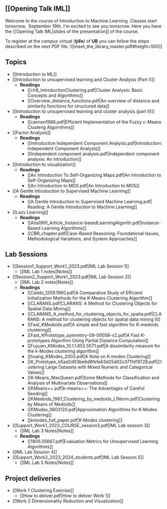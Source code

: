 ## [[Opening Talk IML]]
Welcome to the course of Introduction to Machine Learning. Classes start tomorrow,  September 19th. I'm excited to see you tomorrow. Here you have the [[Opening Talk IML|slides of the presentation]] of the course.

To register at the *campus virtual (**tj4n**)* of **UB** you can follow the steps described on the next PDF file. ![[meet_the_library_master.pdf#height=500]] 

## Topics
- [[Introduction to ML]]
- [[Introduction to unsupervised learning and Cluster Analysis (Part I)]]
	- **Readings**
		- [[ch8_IntroductionClustering.pdf|Cluster Analysis: Basic Concepts and Algorithms]]
		- [[Overview_distance_functions.pdf|An overview of distance and similarity functions for structured data]]
- [[Introduction to unsupervised learning and cluster analysis (part II)]]
	- **Readings**
		- [[cannon1986.pdf|Efficient Implementation of the Fuzzy c-Means Clusteng Algornthms]]
- [[Factor Analysis]]
	- **Readings**
		- [[Introduction Independent Component Analysis.pdf|Introduction: Independent Component Analysis]]
		- [[Independent component analysis.pdf|Independent component analysis: An introduction]]
- [[Introduction to visualization]]
	- **Readings**
		- [[An Introduction To Self-Organizing Maps.pdf|An Introduction to Self-Organizing Maps]]
		- [[An Introduction to MDS.pdf|An Introduction to MDS]]
- [[A Gentle Introduction to Supervised Machine Learning]]
	- **Readings**
		- [[A Gentle Introduction to Supervised Machine Learning.pdf| Reading: A Gentle Introduction to Machine Learning]]
- [[Lazy Learning]]
	- **Readings**
		- [[Aha1991_Article_Instance-basedLearningAlgorith.pdf|Instance-Based Learning Algorithms]]
		- [[CBR_chapter.pdf|Case-Based Reasoning: Foundational Issues, Methodological Variations, and System Approaches]]
## Lab Sessions
* [[Session1_Support_Work1_2023.pdf|IML Lab Session 1]]
	* [[IML Lab 1 notes|Notes]]
* [[Session2_Support_Work1_2023.pdf|IML Lab Session 2]]
	* [[IML Lab 2 notes|Notes]]
	* **Readings**
		* [[Celebi_1209.1960.pdf|A Comparative Study of Efficient Initialization Methods for the K-Means Clustering Algorithm]]
		* [[CLARANS.pdf|CLARANS: A Method for Clustering Objects for Spatial Data Mining]]
		* [[CLARANS_A_method_for_clustering_objects_for_spatia.pdf|CLARANS: A method for clustering objects for spatial data mining II]]
		* [[Fast_KMedoids.pdf|A simple and fast algorithm for K-medoids clustering]]
		* [[Fast_KPrototype_symmetry-09-00058-v2.pdf|A Fast K-prototypes Algorithm Using Partial Distance Computation]]
		* [[Fuyuan_KModes_10.1.1.652.5571.pdf|A dissimilarity measure for the k-Modes clustering algorithm]]
		* [[huang_KModes_2003.pdf|A Note on  K-modes Clustering]]
		* [[K_Prototype_b5ad2d03be6d8fefa63d25d02c0711d19728.pdf|Clustering Large Datasets with Mixed Numeric and Categorical Values]]
		* [[K-Means_MacQueen.pdf|Some Methods for Classification and Analysis of Multivariate Observations]]
		* [[KMeans++.pdf|k-means++: The Advantages of Careful Seeding]]
		* [[KMedoids_1987_Clustering_by_medoids_L1Norm.pdf|Clustering by Means of Medoids]]
		* [[KModes_0603120.pdf|Approximation Algorithms for K-Modes Clustering]]
		* [[kmodes_full_paper.pdf|K-Modes clustering]]
* [[Support_Work1_2023_COURSE_session3.pdf|IML Lab session 3]]
	* [[IML Lab 3 Notes|Notes]]
	* **Readings**
		* [[1905.05667.pdf|Evaluation Metrics for Unsupervised Learning Algorithms]]
* [[IML Lab Session 4]]
* [[Support_Work2_2023_2024_students.pdf|IML Lab Session 5]]
	* [[IML Lab 5 Notes|Notes]]
## Project deliveries
* [[Work 1 Clustering Exercise]]
	* [[How to deliver.pdf|How to deliver Work 1]]
* [[Work 2 Dimensionality Reduction and Visualization]]



